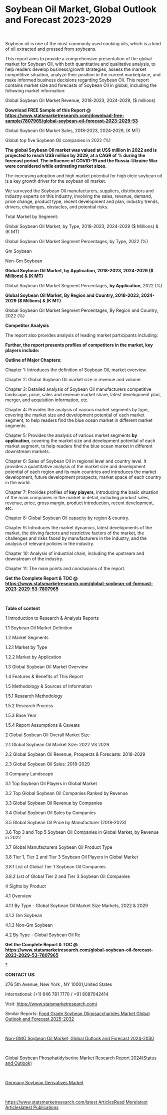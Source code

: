 <h1>Soybean Oil Market, Global Outlook and Forecast 2023-2029</h1><br/><p>Soybean oil is one of the most commonly used cooking oils, which is a kind of oil extracted and pressed from soybeans.</p>
 
 
 
 <p>This report aims to provide a comprehensive presentation of the global market for Soybean Oil, with both quantitative and qualitative analysis, to help readers develop business/growth strategies, assess the market competitive situation, analyze their position in the current marketplace, and make informed business decisions regarding Soybean Oil. This report contains market size and forecasts of Soybean Oil in global, including the following market information:</p>
 
 
 
 <p>Global Soybean Oil Market Revenue, 2018-2023, 2024-2029, ($ millions)</p>
 
 
 
 <p><strong>Download FREE Sample of this Report @ <a href="https://www.statsmarketresearch.com/download-free-sample/7807965/global-soybean-oil-forecast-2023-2029-53">https://www.statsmarketresearch.com/download-free-sample/7807965/global-soybean-oil-forecast-2023-2029-53</a></strong></p>
 
 
 
 <p>Global Soybean Oil Market Sales, 2018-2023, 2024-2029, (K MT)</p>
 
 
 
 <p>Global top five Soybean Oil companies in 2022 (%)</p>
 
 
 
 <p><strong>The global Soybean Oil market was valued at US$ million in 2022 and is projected to reach US$ million by 2029, at a <strong>CAGR</strong> of % during the forecast period. The influence of COVID-19 and the Russia-Ukraine War were considered while estimating market sizes.</strong></p>
 
 
 
 <p>The increasing adoption and high market potential for high oleic soybean oil is a key growth driver for the soybean oil market.</p>
 
 
 
 <p>We surveyed the Soybean Oil manufacturers, suppliers, distributors and industry experts on this industry, involving the sales, revenue, demand, price change, product type, recent development and plan, industry trends, drivers, challenges, obstacles, and potential risks.</p>
 
 
 
 <p>Total Market by Segment:</p>
 
 
 
 <p>Global Soybean Oil Market, by Type, 2018-2023, 2024-2029 ($ Millions) & (K MT)</p>
 
 
 
 <p>Global Soybean Oil Market Segment Percentages, by Type, 2022 (%)</p>
 
 
 
 <p>Gm Soybean</p>
 
 
 
 <p>Non-Gm Soybean</p>
 
 
 
 <p><strong>Global Soybean Oil Market, <strong>by Application</strong>, 2018-2023, 2024-2029 ($ Millions) & (K MT)</strong></p>
 
 
 
 <p>Global Soybean Oil Market Segment Percentages, <strong>by Application</strong>, 2022 (%)</p>
 
 
 
 <p><strong>Global Soybean Oil Market, By Region and Country, 2018-2023, 2024-2029 ($ Millions) & (K MT)</strong></p>
 
 
 
 <p>Global Soybean Oil Market Segment Percentages, By Region and Country, 2022 (%)</p>
 
 
 
 <p><strong>Competitor Analysis</strong></p>
 
 
 
 <p>The report also provides analysis of leading market participants including:</p>
 
 
 
 <p><strong>Further, the report presents profiles of competitors in the market, <strong>key players</strong> include:</strong></p>
 
 
 
 <p><strong>Outline of Major Chapters:</strong></p>
 
 
 
 <p>Chapter 1: Introduces the definition of Soybean Oil, market overview.</p>
 
 
 
 <p>Chapter 2: Global Soybean Oil market size in revenue and volume.</p>
 
 
 
 <p>Chapter 3: Detailed analysis of Soybean Oil manufacturers competitive landscape, price, sales and revenue market share, latest development plan, merger, and acquisition information, etc.</p>
 
 
 
 <p>Chapter 4: Provides the analysis of various market segments by type, covering the market size and development potential of each market segment, to help readers find the blue ocean market in different market segments.</p>
 
 
 
 <p>Chapter 5: Provides the analysis of various market segments <strong>by application</strong>, covering the market size and development potential of each market segment, to help readers find the blue ocean market in different downstream markets.</p>
 
 
 
 <p>Chapter 6: Sales of Soybean Oil in regional level and country level. It provides a quantitative analysis of the market size and development potential of each region and its main countries and introduces the market development, future development prospects, market space of each country in the world.</p>
 
 
 
 <p>Chapter 7: Provides profiles of <strong>key players</strong>, introducing the basic situation of the main companies in the market in detail, including product sales, revenue, price, gross margin, product introduction, recent development, etc.</p>
 
 
 
 <p>Chapter 8: Global Soybean Oil capacity by region & country.</p>
 
 
 
 <p>Chapter 9: Introduces the market dynamics, latest developments of the market, the driving factors and restrictive factors of the market, the challenges and risks faced by manufacturers in the industry, and the analysis of relevant policies in the industry.</p>
 
 
 
 <p>Chapter 10: Analysis of industrial chain, including the upstream and downstream of the industry.</p>
 
 
 
 <p>Chapter 11: The main points and conclusions of the report.</p>
 
 
 
 <div><b>Get the Complete Report & TOC @ <a href="https://www.statsmarketresearch.com/global-soybean-oil-forecast-2023-2029-53-7807965">https://www.statsmarketresearch.com/global-soybean-oil-forecast-2023-2029-53-7807965</a></b></div>
 
 
 
 <p><br />
 
 <b>Table of content</b></p>
 
 
 
 <p>1 Introduction to Research & Analysis Reports<br />
 
 1.1 Soybean Oil Market Definition<br />
 
 1.2 Market Segments<br />
 
 1.2.1 Market by Type<br />
 
 1.2.2 Market by Application<br />
 
 1.3 Global Soybean Oil Market Overview<br />
 
 1.4 Features & Benefits of This Report<br />
 
 1.5 Methodology & Sources of Information<br />
 
 1.5.1 Research Methodology<br />
 
 1.5.2 Research Process<br />
 
 1.5.3 Base Year<br />
 
 1.5.4 Report Assumptions & Caveats<br />
 
 2 Global Soybean Oil Overall Market Size<br />
 
 2.1 Global Soybean Oil Market Size: 2022 VS 2029<br />
 
 2.2 Global Soybean Oil Revenue, Prospects & Forecasts: 2018-2029<br />
 
 2.3 Global Soybean Oil Sales: 2018-2029<br />
 
 3 Company Landscape<br />
 
 3.1 Top Soybean Oil Players in Global Market<br />
 
 3.2 Top Global Soybean Oil Companies Ranked by Revenue<br />
 
 3.3 Global Soybean Oil Revenue by Companies<br />
 
 3.4 Global Soybean Oil Sales by Companies<br />
 
 3.5 Global Soybean Oil Price by Manufacturer (2018-2023)<br />
 
 3.6 Top 3 and Top 5 Soybean Oil Companies in Global Market, by Revenue in 2022<br />
 
 3.7 Global Manufacturers Soybean Oil Product Type<br />
 
 3.8 Tier 1, Tier 2 and Tier 3 Soybean Oil Players in Global Market<br />
 
 3.8.1 List of Global Tier 1 Soybean Oil Companies<br />
 
 3.8.2 List of Global Tier 2 and Tier 3 Soybean Oil Companies<br />
 
 4 Sights by Product<br />
 
 4.1 Overview<br />
 
 4.1.1 By Type - Global Soybean Oil Market Size Markets, 2022 & 2029<br />
 
 4.1.2 Gm Soybean<br />
 
 4.1.3 Non-Gm Soybean<br />
 
 4.2 By Type - Global Soybean Oil Re</p>
 
 
 
 <div><b>Get the Complete Report & TOC @ <a href="https://www.statsmarketresearch.com/global-soybean-oil-forecast-2023-2029-53-7807965">https://www.statsmarketresearch.com/global-soybean-oil-forecast-2023-2029-53-7807965</a></b></div>
 
 
 
 <p>? </p>
 
 
 
 <p><b>CONTACT US:</b><br />
 
 276 5th Avenue, New York , NY 10001,United States<br />
 
 International: (+1) 646 781 7170 / +91 8087042414<br />
 
 Visit: <a href="https://www.statsmarketresearch.com/">https://www.statsmarketresearch.com/</a><br />
 
 Similar Reports: <a href="https://www.statsmarketresearch.com/global-soybean-oil-forecast-2023-2029-53-7807965">Food Grade Soybean Oligosaccharides Market Global Outlook and Forecast 2025-2032</a><br />
 
 <br />
 
 <a href="https://www.statsmarketresearch.com/global-soybean-oil-forecast-2023-2029-53-7807965">Non-GMO Soybean Oil Market, Global Outlook and Forecast 2024-2030</a><br />
 
 <br />
 
 <a href="https://www.statsmarketresearch.com/global-soybean-oil-forecast-2023-2029-53-7807965">Global Soybean Phosphatidylserine Market Research Report 2024(Status and Outlook)</a><br />
 
 <br />
 
 <a href="https://www.statsmarketresearch.com/global-soybean-oil-forecast-2023-2029-53-7807965">Germany Soybean Derivatives Market</a><br />
 
 <br />
 
 <a href="https://gyeongbokgung.com">https://www.statsmarketresearch.com/</a><a href="https://hallyeomaritime.com">latest Articles</a><a href="https://jingwansa.com">Read More</a><a href="https://nguoiviet.jp/">latest Articles</a><a href="https://www.intelmarketresearch.com/">latest Publications</a></p>